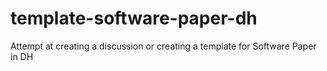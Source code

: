 # template-software-paper-dh
Attempt at creating a discussion or creating a template for Software Paper in DH
